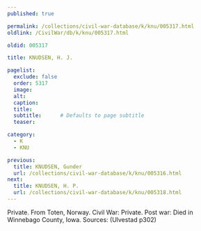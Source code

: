 ```yaml
---
published: true

permalink: /collections/civil-war-database/k/knu/005317.html
oldlink: /CivilWar/db/k/knu/005317.html

oldid: 005317

title: KNUDSEN, H. J.

pagelist:
  exclude: false
  order: 5317
  image: 
  alt:
  caption:
  title:
  subtitle:      # Defaults to page subtitle
  teaser:

category: 
  - K 
  - KNU

previous:
  title: KNUDSEN, Gunder
  url: /collections/civil-war-database/k/knu/005316.html  
next:
  title: KNUDSEN, H. P.
  url: /collections/civil-war-database/k/knu/005318.html   
---
```

Private. From Toten, Norway. Civil War: Private. Post war: Died in Winnebago County, Iowa. Sources: (Ulvestad p302)